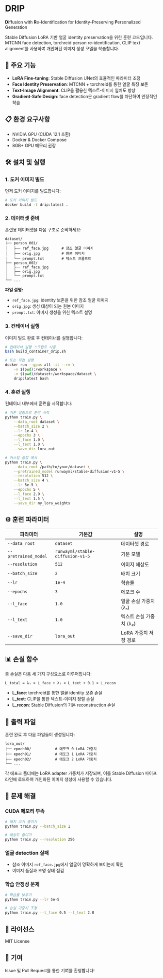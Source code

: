 # DRIP

**D**iffusion with **R**e-Identification for **I**dentity-Preserving **P**ersonalized Generation

Stable Diffusion LoRA 기반 얼굴 identity preservation을 위한 훈련 코드입니다. MTCNN face detection, torchreid person re-identification, CLIP text alignment를 사용하여 개인화된 이미지 생성 모델을 학습합니다.

## 🚀 주요 기능

- **LoRA Fine-tuning**: Stable Diffusion UNet의 효율적인 파라미터 조정
- **Face Identity Preservation**: MTCNN + torchreid를 통한 얼굴 특징 보존
- **Text-Image Alignment**: CLIP을 활용한 텍스트-이미지 일치도 향상
- **Gradient-Safe Design**: face detection은 gradient flow를 차단하여 안정적인 학습

## 📋 환경 요구사항

- NVIDIA GPU (CUDA 12.1 호환)
- Docker & Docker Compose
- 8GB+ GPU 메모리 권장

## 🛠️ 설치 및 실행

### 1. 도커 이미지 빌드

먼저 도커 이미지를 빌드합니다:

```bash
# 도커 이미지 빌드
docker build -t drip:latest .
```

### 2. 데이터셋 준비

훈련용 데이터셋을 다음 구조로 준비하세요:

```
dataset/
├── person_001/
│   ├── ref_face.jpg      # 참조 얼굴 이미지
│   ├── orig.jpg          # 원본 이미지  
│   └── prompt.txt        # 텍스트 프롬프트
├── person_002/
│   ├── ref_face.jpg
│   ├── orig.jpg
│   └── prompt.txt
└── ...
```

**파일 설명:**
- `ref_face.jpg`: identity 보존을 위한 참조 얼굴 이미지
- `orig.jpg`: 생성 대상이 되는 원본 이미지
- `prompt.txt`: 이미지 생성을 위한 텍스트 설명

### 3. 컨테이너 실행

이미지 빌드 완료 후 컨테이너를 실행합니다:

```bash
# 컨테이너 실행 스크립트 사용
bash build_container_drip.sh

# 또는 직접 실행
docker run --gpus all -it --rm \
    -v $(pwd):/workspace \
    -v $(pwd)/dataset:/workspace/dataset \
    drip:latest bash
```

### 4. 훈련 실행

컨테이너 내부에서 훈련을 시작합니다:

```bash
# 기본 설정으로 훈련 시작
python train.py \
    --data_root dataset \
    --batch_size 2 \
    --lr 1e-4 \
    --epochs 3 \
    --l_face 1.0 \
    --l_text 1.0 \
    --save_dir lora_out

# 커스텀 설정 예시
python train.py \
    --data_root /path/to/your/dataset \
    --pretrained_model runwayml/stable-diffusion-v1-5 \
    --resolution 512 \
    --batch_size 4 \
    --lr 5e-5 \
    --epochs 5 \
    --l_face 2.0 \
    --l_text 1.5 \
    --save_dir my_lora_weights
```

## ⚙️ 훈련 파라미터

| 파라미터 | 기본값 | 설명 |
|---------|--------|------|
| `--data_root` | `dataset` | 데이터셋 경로 |
| `--pretrained_model` | `runwayml/stable-diffusion-v1-5` | 기본 모델 |
| `--resolution` | `512` | 이미지 해상도 |
| `--batch_size` | `2` | 배치 크기 |
| `--lr` | `1e-4` | 학습률 |
| `--epochs` | `3` | 에포크 수 |
| `--l_face` | `1.0` | 얼굴 손실 가중치 (λ₁) |
| `--l_text` | `1.0` | 텍스트 손실 가중치 (λ₂) |
| `--save_dir` | `lora_out` | LoRA 가중치 저장 경로 |

## 📊 손실 함수

총 손실은 다음 세 가지 구성요소로 이루어집니다:

```
L_total = λ₁ × L_face + λ₂ × L_text + 0.1 × L_recon
```

- **L_face**: torchreid를 통한 얼굴 identity 보존 손실
- **L_text**: CLIP을 통한 텍스트-이미지 정렬 손실  
- **L_recon**: Stable Diffusion의 기본 reconstruction 손실

## 📁 출력 파일

훈련 완료 후 다음 파일들이 생성됩니다:

```
lora_out/
├── epoch00/           # 에포크 0 LoRA 가중치
├── epoch01/           # 에포크 1 LoRA 가중치
├── epoch02/           # 에포크 2 LoRA 가중치
└── ...
```

각 에포크 폴더에는 LoRA adapter 가중치가 저장되며, 이를 Stable Diffusion 파이프라인에 로드하여 개인화된 이미지 생성에 사용할 수 있습니다.

## 🔧 문제 해결

### CUDA 메모리 부족
```bash
# 배치 크기 줄이기
python train.py --batch_size 1

# 해상도 줄이기  
python train.py --resolution 256
```

### 얼굴 detection 실패
- 참조 이미지 `ref_face.jpg`에서 얼굴이 명확하게 보이는지 확인
- 이미지 품질과 조명 상태 점검

### 학습 안정성 문제
```bash
# 학습률 낮추기
python train.py --lr 5e-5

# 손실 가중치 조정
python train.py --l_face 0.5 --l_text 2.0
```

## 📄 라이선스

MIT License

## 🤝 기여

Issue 및 Pull Request를 통한 기여를 환영합니다!
